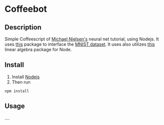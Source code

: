 # Coffeebot

## Description
Simple Coffeescript of [Michael Nielsen's](http://neuralnetworksanddeeplearning.com/chap1.html) neural net tutorial, using Nodejs. It uses [this](https://github.com/cazala/mnist) package to interface the [MNIST dataset](http://yann.lecun.com/exdb/mnist/). It uses also utilizes [this](https://github.com/hiddentao/linear-algebra) linear algebra package for Node.

## Install

1. Install [Nodejs](https://nodejs.org/en/)
2. Then run
```
npm install
```

## Usage

....
